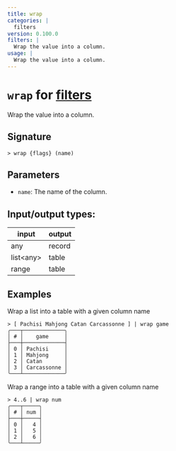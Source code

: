 ```yaml
---
title: wrap
categories: |
  filters
version: 0.100.0
filters: |
  Wrap the value into a column.
usage: |
  Wrap the value into a column.
---
```

<!-- This file is automatically generated. Please edit the command in https://github.com/nushell/nushell instead. -->

# `wrap` for [filters](/commands/categories/filters.md)

<div class='command-title'>Wrap the value into a column.</div>

## Signature

```> wrap {flags} (name)```

## Parameters

 -  `name`: The name of the column.


## Input/output types:

| input     | output |
| --------- | ------ |
| any       | record |
| list\<any\> | table  |
| range     | table  |
## Examples

Wrap a list into a table with a given column name
```nu
> [ Pachisi Mahjong Catan Carcassonne ] | wrap game
╭───┬─────────────╮
│ # │    game     │
├───┼─────────────┤
│ 0 │ Pachisi     │
│ 1 │ Mahjong     │
│ 2 │ Catan       │
│ 3 │ Carcassonne │
╰───┴─────────────╯

```

Wrap a range into a table with a given column name
```nu
> 4..6 | wrap num
╭───┬─────╮
│ # │ num │
├───┼─────┤
│ 0 │   4 │
│ 1 │   5 │
│ 2 │   6 │
╰───┴─────╯

```
